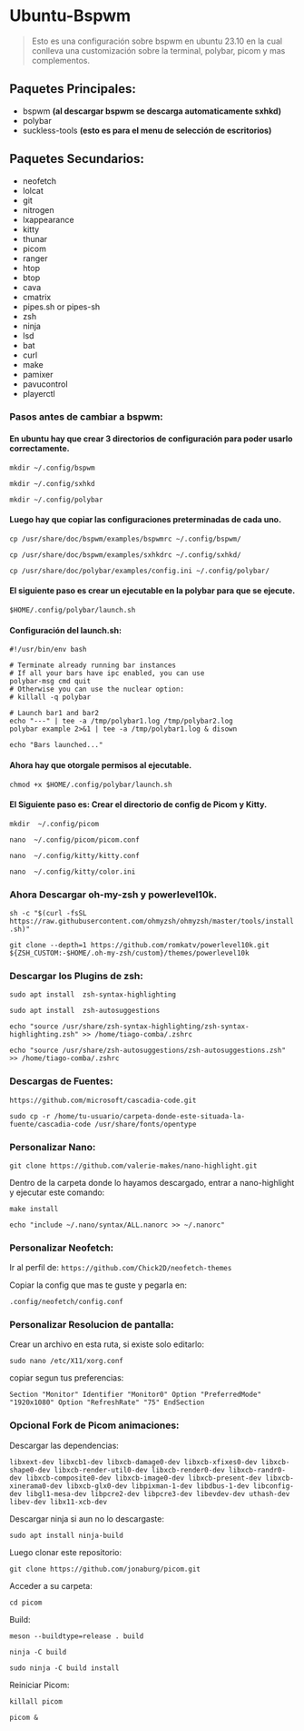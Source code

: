 # Ubuntu-Bspwm
> Esto es una configuración sobre bspwm en ubuntu 23.10 en la cual conlleva una customización sobre la terminal, polybar, picom y mas complementos.
 ## Paquetes Principales:
 + bspwm **(al descargar bspwm se descarga automaticamente sxhkd)**
 + polybar
 + suckless-tools **(esto es para el menu de selección de escritorios)**

 ## Paquetes Secundarios:
 + neofetch
 + lolcat
 + git
 + nitrogen
 + lxappearance
 + kitty
 + thunar
 + picom
 + ranger
 + htop
 + btop
 + cava
 + cmatrix
 + pipes.sh or pipes-sh
 + zsh
 + ninja
 + lsd
 + bat
 + curl
 + make
 + pamixer
 + pavucontrol
 + playerctl

### Pasos antes de cambiar a bspwm:

#### En ubuntu hay que crear 3 directorios de configuración para poder usarlo correctamente.

`mkdir ~/.config/bspwm`

`mkdir ~/.config/sxhkd`

`mkdir ~/.config/polybar`

#### Luego hay que copiar las configuraciones preterminadas de cada uno.

`cp /usr/share/doc/bspwm/examples/bspwmrc ~/.config/bspwm/`

`cp /usr/share/doc/bspwm/examples/sxhkdrc ~/.config/sxhkd/`

`cp /usr/share/doc/polybar/examples/config.ini ~/.config/polybar/`

#### El siguiente paso es crear un ejecutable en la polybar para que se ejecute.

`$HOME/.config/polybar/launch.sh`

#### Configuración del launch.sh:
```
#!/usr/bin/env bash

# Terminate already running bar instances
# If all your bars have ipc enabled, you can use 
polybar-msg cmd quit
# Otherwise you can use the nuclear option:
# killall -q polybar

# Launch bar1 and bar2
echo "---" | tee -a /tmp/polybar1.log /tmp/polybar2.log
polybar example 2>&1 | tee -a /tmp/polybar1.log & disown

echo "Bars launched..."
```
#### Ahora hay que otorgale permisos al ejecutable.

`chmod +x $HOME/.config/polybar/launch.sh`

#### El Siguiente paso es: Crear el directorio de config de Picom y Kitty.

`mkdir  ~/.config/picom`

`nano  ~/.config/picom/picom.conf`

`nano  ~/.config/kitty/kitty.conf`

`nano  ~/.config/kitty/color.ini`

### Ahora Descargar oh-my-zsh y powerlevel10k.

`sh -c "$(curl -fsSL https://raw.githubusercontent.com/ohmyzsh/ohmyzsh/master/tools/install.sh)"`

`git clone --depth=1 https://github.com/romkatv/powerlevel10k.git ${ZSH_CUSTOM:-$HOME/.oh-my-zsh/custom}/themes/powerlevel10k`

### Descargar los Plugins de zsh:

`sudo apt install  zsh-syntax-highlighting`

`sudo apt install  zsh-autosuggestions`

`echo "source /usr/share/zsh-syntax-highlighting/zsh-syntax-highlighting.zsh" >> /home/tiago-comba/.zshrc`

 `echo "source /usr/share/zsh-autosuggestions/zsh-autosuggestions.zsh" >> /home/tiago-comba/.zshrc`

### Descargas de Fuentes:

`https://github.com/microsoft/cascadia-code.git`

`sudo cp -r /home/tu-usuario/carpeta-donde-este-situada-la-fuente/cascadia-code /usr/share/fonts/opentype`

### Personalizar Nano:

`git clone https://github.com/valerie-makes/nano-highlight.git`

Dentro de la carpeta donde lo hayamos descargado, entrar a nano-highlight y ejecutar este comando:

`make install`

`echo "include ~/.nano/syntax/ALL.nanorc >> ~/.nanorc"`

### Personalizar Neofetch:

Ir al perfil de: `https://github.com/Chick2D/neofetch-themes`

Copiar la config que mas te guste y pegarla en:

`.config/neofetch/config.conf`

### Personalizar Resolucion de pantalla:

Crear un archivo en esta ruta, si existe solo editarlo:

`sudo nano /etc/X11/xorg.conf`

copiar segun tus preferencias:

`Section "Monitor"
    Identifier "Monitor0"
    Option "PreferredMode" "1920x1080"
    Option "RefreshRate" "75"
EndSection`

### Opcional Fork de Picom animaciones:

Descargar las dependencias:

`libxext-dev libxcb1-dev libxcb-damage0-dev libxcb-xfixes0-dev libxcb-shape0-dev libxcb-render-util0-dev libxcb-render0-dev libxcb-randr0-dev libxcb-composite0-dev libxcb-image0-dev libxcb-present-dev libxcb-xinerama0-dev libxcb-glx0-dev libpixman-1-dev libdbus-1-dev libconfig-dev libgl1-mesa-dev libpcre2-dev libpcre3-dev libevdev-dev uthash-dev libev-dev libx11-xcb-dev`

Descargar ninja si aun no lo descargaste:

`sudo apt install ninja-build`

Luego clonar este repositorio:

`git clone https://github.com/jonaburg/picom.git`

Acceder a su carpeta:

`cd picom`

Build:

`meson --buildtype=release . build`

`ninja -C build`

`sudo ninja -C build install`

Reiniciar Picom:

`killall picom`

`picom &`














   
 
